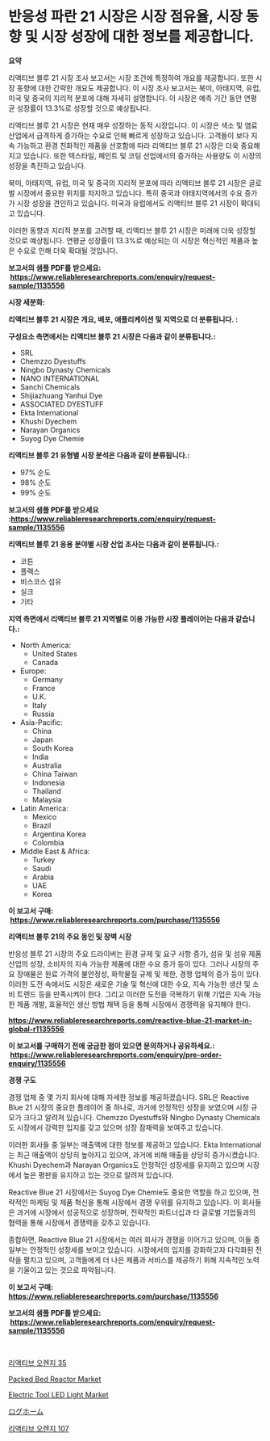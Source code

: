 <p><h1>반응성 파란 21 시장은 시장 점유율, 시장 동향 및 시장 성장에 대한 정보를 제공합니다.</h1></p><p><strong>요약</strong></p>
<p><p>리액티브 블루 21 시장 조사 보고서는 시장 조건에 특정하여 개요를 제공합니다. 또한 시장 동향에 대한 간략한 개요도 제공합니다. 이 시장 조사 보고서는 북미, 아태지역, 유럽, 미국 및 중국의 지리적 분포에 대해 자세히 설명합니다. 이 시장은 예측 기간 동안 연평균 성장률이 13.3%로 성장할 것으로 예상됩니다.</p><p>리액티브 블루 21 시장은 현재 매우 성장하는 동적 시장입니다. 이 시장은 색소 및 염료 산업에서 급격하게 증가하는 수요로 인해 빠르게 성장하고 있습니다. 고객들이 보다 지속 가능하고 환경 친화적인 제품을 선호함에 따라 리액티브 블루 21 시장은 더욱 중요해지고 있습니다. 또한 텍스타일, 페인트 및 코팅 산업에서의 증가하는 사용량도 이 시장의 성장을 촉진하고 있습니다.</p><p>북미, 아태지역, 유럽, 미국 및 중국의 지리적 분포에 따라 리액티브 블루 21 시장은 글로벌 시장에서 중요한 위치를 차지하고 있습니다. 특히 중국과 아태지역에서의 수요 증가가 시장 성장을 견인하고 있습니다. 미국과 유럽에서도 리액티브 블루 21 시장이 확대되고 있습니다.</p><p>이러한 동향과 지리적 분포를 고려할 때, 리액티브 블루 21 시장은 미래에 더욱 성장할 것으로 예상됩니다. 연평균 성장률이 13.3%로 예상되는 이 시장은 혁신적인 제품과 높은 수요로 인해 더욱 확대될 것입니다.</p></p>
<p><strong>보고서의 샘플 PDF를 받으세요: &nbsp;<a href="https://www.reliableresearchreports.com/enquiry/request-sample/1135556">https://www.reliableresearchreports.com/enquiry/request-sample/1135556</a></strong></p>
<p><strong>시장 세분화:</strong></p>
<p><strong> 리액티브 블루 21 시장은 개요, 배포, 애플리케이션 및 지역으로 더 분류됩니다. :</strong></p>
<p><strong>구성요소 측면에서는 리액티브 블루 21 시장은 다음과 같이 분류됩니다.:</strong></p>
<p><ul><li>SRL</li><li>Chemzzo Dyestuffs</li><li>Ningbo Dynasty Chemicals</li><li>NANO INTERNATIONAL</li><li>Sanchi Chemicals</li><li>Shijiazhuang Yanhui Dye</li><li>ASSOCIATED DYESTUFF</li><li>Ekta International</li><li>Khushi Dyechem</li><li>Narayan Organics</li><li>Suyog Dye Chemie</li></ul></p>
<p><strong> 리액티브 블루 21 유형별 시장 분석은 다음과 같이 분류됩니다.:</strong></p>
<p><ul><li>97% 순도</li><li>98% 순도</li><li>99% 순도</li></ul></p>
<p><strong>보고서의 샘플 PDF를 받으세요 :<a href="https://www.reliableresearchreports.com/enquiry/request-sample/1135556">https://www.reliableresearchreports.com/enquiry/request-sample/1135556</a></strong></p>
<p><strong> 리액티브 블루 21 응용 분야별 시장 산업 조사는 다음과 같이 분류됩니다.:</strong></p>
<p><ul><li>코튼</li><li>플랙스</li><li>비스코스 섬유</li><li>실크</li><li>기타</li></ul></p>
<p><strong>지역 측면에서 리액티브 블루 21 지역별로 이용 가능한 시장 플레이어는 다음과 같습니다.:</strong></p>
<p><ul>
    <li>
        North America:
        <ul>
            <li>United States</li>
            <li>Canada</li>
        </ul>
    </li>
    <li>
        Europe:
        <ul>
            <li>Germany</li>
            <li>France</li>
            <li>U.K.</li>
            <li>Italy</li>
            <li>Russia</li>
        </ul>
    </li>
    <li>
        Asia-Pacific:
        <ul>
            <li>China</li>
            <li>Japan</li>
            <li>South Korea</li>
            <li>India</li>
            <li>Australia</li>
            <li>China Taiwan</li>
            <li>Indonesia</li>
            <li>Thailand</li>
            <li>Malaysia</li>
        </ul>
    </li>
    <li>
        Latin America:
        <ul>
            <li>Mexico</li>
            <li>Brazil</li>
            <li>Argentina Korea</li>
            <li>Colombia</li>
        </ul>
    </li>
    <li>
        Middle East & Africa:
        <ul>
            <li>Turkey</li>
            <li>Saudi</li>
            <li>Arabia</li>
            <li>UAE</li>
            <li>Korea</li>
        </ul>
    </li>
    </ul></p>
<p><strong>이 보고서 구매: &nbsp;<a href="https://www.reliableresearchreports.com/purchase/1135556">https://www.reliableresearchreports.com/purchase/1135556</a></strong></p>
<p><strong>리액티브 블루 21의 주요 동인 및 장벽 시장</strong></p>
<p><p>반응성 블루 21 시장의 주요 드라이버는 환경 규제 및 요구 사항 증가, 섬유 및 섬유 제품 산업의 성장, 소비자의 지속 가능한 제품에 대한 수요 증가 등이 있다. 그러나 시장의 주요 장애물은 원료 가격의 불안정성, 화학물질 규제 및 제한, 경쟁 업체의 증가 등이 있다. 이러한 도전 속에서도 시장은 새로운 기술 및 혁신에 대한 수요, 지속 가능한 생산 및 소비 트렌드 등을 만족시켜야 한다. 그리고 이러한 도전을 극복하기 위해 기업은 지속 가능한 제품 개발, 효율적인 생산 방법 채택 등을 통해 시장에서 경쟁력을 유지해야 한다.</p></p>
<p><strong><a href="https://www.reliableresearchreports.com/reactive-blue-21-market-in-global-r1135556">https://www.reliableresearchreports.com/reactive-blue-21-market-in-global-r1135556</a></strong></p>
<p><strong>이 보고서를 구매하기 전에 궁금한 점이 있으면 문의하거나 공유하세요.: &nbsp;<a href="https://www.reliableresearchreports.com/enquiry/pre-order-enquiry/1135556">https://www.reliableresearchreports.com/enquiry/pre-order-enquiry/1135556</a></strong></p>
<p><strong>경쟁 구도</strong></p>
<p><p>경쟁 업체 중 몇 가지 회사에 대해 자세한 정보를 제공하겠습니다. SRL은 Reactive Blue 21 시장의 중요한 플레이어 중 하나로, 과거에 안정적인 성장을 보였으며 시장 규모가 크다고 알려져 있습니다. Chemzzo Dyestuffs와 Ningbo Dynasty Chemicals도 시장에서 강력한 입지를 갖고 있으며 성장 잠재력을 보여주고 있습니다.</p><p>이러한 회사들 중 일부는 매출액에 대한 정보를 제공하고 있습니다. Ekta International는 최근 매출액이 상당히 높아지고 있으며, 과거에 비해 매출을 상당히 증가시켰습니다. Khushi Dyechem과 Narayan Organics도 안정적인 성장세를 유지하고 있으며 시장에서 높은 평판을 유지하고 있는 것으로 알려져 있습니다.</p><p>Reactive Blue 21 시장에서는 Suyog Dye Chemie도 중요한 역할을 하고 있으며, 전략적인 마케팅 및 제품 혁신을 통해 시장에서 경쟁 우위를 유지하고 있습니다. 이 회사들은 과거에 시장에서 성공적으로 성장하며, 전략적인 파트너십과 타 글로벌 기업들과의 협력을 통해 시장에서 경쟁력을 갖추고 있습니다.</p><p>종합하면, Reactive Blue 21 시장에서는 여러 회사가 경쟁을 이어가고 있으며, 이들 중 일부는 안정적인 성장세를 보이고 있습니다. 시장에서의 입지를 강화하고자 다각화된 전략을 펼치고 있으며, 고객들에게 더 나은 제품과 서비스를 제공하기 위해 지속적인 노력을 기울이고 있는 것으로 파악됩니다.</p></p>
<p><strong>이 보고서 구매: &nbsp; <a href="https://www.reliableresearchreports.com/purchase/1135556">https://www.reliableresearchreports.com/purchase/1135556</a></strong></p>
<p><strong>보고서의 샘플 PDF를 받으세요: &nbsp;<a href="https://www.reliableresearchreports.com/enquiry/request-sample/1135556">https://www.reliableresearchreports.com/enquiry/request-sample/1135556</a></strong><strong></strong></p>
<p>&nbsp;</p>
<p><p><a href="https://github.com/akzkkws047661437/Market-Research-Report-List-1/blob/main/437031626754.md">리액티브 오렌지 35</a></p><p><a href="https://github.com/abdelrhmankishk22/Market-Research-Report-List-4/blob/main/packed-bed-reactor-market.md">Packed Bed Reactor Market</a></p><p><a href="https://www.linkedin.com/pulse/electric-tool-led-light-market-furnishes-information-share-cta7c?trackingId=SLqji8V3fH%2FyvxEXT5dUsg%3D%3D">Electric Tool LED Light Market</a></p><p><a href="https://github.com/wkuactfdzwizk06/Market-Research-Report-List-1/blob/main/863892029076.md">ログホーム</a></p><p><a href="https://github.com/vsckjg50460/Market-Research-Report-List-1/blob/main/975570526755.md">리액티브 오렌지 107</a></p></p>